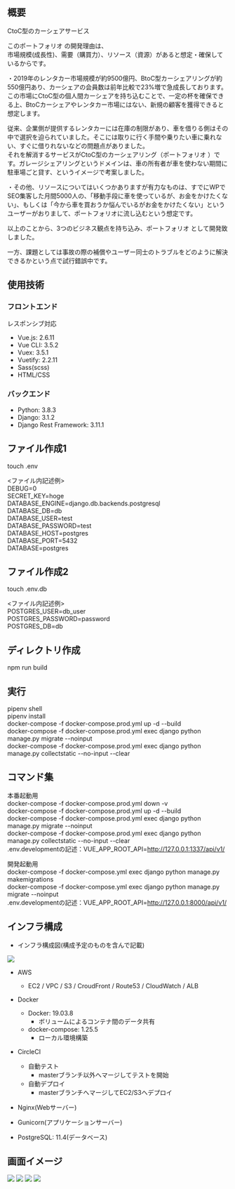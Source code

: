 ## 概要  
CtoC型のカーシェアサービス  

このポートフォリオ の開発理由は、  
市場規模(成長性)、需要（購買力）、リソース（資源）があると想定・確保しているからです。  

・2019年のレンタカー市場規模が約9500億円、BtoC型カーシェアリングが約550億円あり、カーシェアの会員数は前年比較で23%増で急成長しております。  
この市場にCtoC型の個人間カーシェアを持ち込むことで、一定の杯を確保できる上、BtoCカーシェアやレンタカー市場にはない、新規の顧客を獲得できると想定します。  

従来、企業側が提供するレンタカーには在庫の制限があり、車を借りる側はその中で選択を迫られていました。そこには取りに行く手間や乗りたい車に乗れない、すぐに借りれないなどの問題点がありました。  
それを解消するサービスがCtoC型のカーシェアリング（ポートフォリオ ）です。ガレージシェアリングというドメインは、車の所有者が車を使わない期間に駐車場ごと貸す、というイメージで考案しました。  

・その他、リソースについてはいくつかありますが有力なものは、すでにWPでSEO集客した月間5000人の、「移動手段に車を使っているが、お金をかけたくない」、もしくは「今から車を買おうか悩んでいるがお金をかけたくない」というユーザーがおりまして、ポートフォリオに流し込むという想定です。  

以上のことから、3つのビジネス観点を持ち込み、ポートフォリオ として開発致しました。  

一方、課題としては事故の際の補償やユーザー同士のトラブルをどのように解決できるかという点で試行錯誤中です。  

## 使用技術  
### フロントエンド  
レスポンシブ対応  
- Vue.js: 2.6.11
- Vue CLI: 3.5.2
- Vuex: 3.5.1
- Vuetify: 2.2.11
- Sass(scss)
- HTML/CSS  

### バックエンド  
- Python: 3.8.3
- Django: 3.1.2
- Django Rest Framework: 3.11.1

## ファイル作成1  
touch .env  

<ファイル内記述例>  
DEBUG=0  
SECRET_KEY=hoge  
DATABASE_ENGINE=django.db.backends.postgresql  
DATABASE_DB=db  
DATABASE_USER=test  
DATABASE_PASSWORD=test  
DATABASE_HOST=postgres  
DATABASE_PORT=5432  
DATABASE=postgres  

## ファイル作成2  
touch .env.db  

<ファイル内記述例>  
POSTGRES_USER=db_user  
POSTGRES_PASSWORD=password  
POSTGRES_DB=db  

## ディレクトリ作成  
npm run build  

## 実行
pipenv shell  
pipenv install  
docker-compose -f docker-compose.prod.yml up -d --build  
docker-compose -f docker-compose.prod.yml exec django python manage.py migrate --noinput  
docker-compose -f docker-compose.prod.yml exec django python manage.py collectstatic --no-input --clear  

## コマンド集
本番起動用  
docker-compose -f docker-compose.prod.yml down -v  
docker-compose -f docker-compose.prod.yml up -d --build  
docker-compose -f docker-compose.prod.yml exec django python manage.py migrate --noinput  
docker-compose -f docker-compose.prod.yml exec django python manage.py collectstatic --no-input --clear  
.env.developmentの記述：VUE_APP_ROOT_API=http://127.0.0.1:1337/api/v1/  

開発起動用  
docker-compose -f docker-compose.yml exec django python manage.py makemigrations  
docker-compose -f docker-compose.yml exec django python manage.py migrate --noinput  
.env.developmentの記述：VUE_APP_ROOT_API=http://127.0.0.1:8000/api/v1/  

## インフラ構成
- インフラ構成図(構成予定のものを含んで記載)
<img src="https://user-images.githubusercontent.com/61681360/99186009-bfb4c080-2790-11eb-903a-b38a7359f15a.png">

- AWS
    - EC2 / VPC / S3 / CroudFront / Route53 / CloudWatch / ALB

- Docker
    - Docker: 19.03.8
      - ボリュームによるコンテナ間のデータ共有
    - docker-compose: 1.25.5
      - ローカル環境構築

- CircleCI
    - 自動テスト
      - masterブランチ以外へマージしてテストを開始
    - 自動デプロイ
      - masterブランチへマージしてEC2/S3へデプロイ

- Nginx(Webサーバー)

- Gunicorn(アプリケーションサーバー)

- PostgreSQL: 11.4(データベース)

## 画面イメージ
<img src="https://user-images.githubusercontent.com/61681360/98380895-8abbb600-208c-11eb-8a17-963ce000e40c.png">
<img src="https://user-images.githubusercontent.com/61681360/98381026-aa52de80-208c-11eb-87b7-be1c4f4a7ad4.png">
<img src="https://user-images.githubusercontent.com/61681360/98381070-b5a60a00-208c-11eb-85bf-91f9e9b32f1d.png">
<img src="https://user-images.githubusercontent.com/61681360/98381126-ca829d80-208c-11eb-949d-cfb4f77a76c7.png">


<!-- 
コマンド集

単体テスト実行
python manage.py test app.test

SCSSファイル変更
python manage.py sass static/app/index.scss static/css/index.css

本番起動用
docker-compose -f docker-compose.prod.yml down -v
docker-compose -f docker-compose.prod.yml up -d --build
docker-compose -f docker-compose.prod.yml exec django python manage.py migrate --noinput
docker-compose -f docker-compose.prod.yml exec django python manage.py collectstatic --no-input --clear
.env.developmentの記述：VUE_APP_ROOT_API=http://127.0.0.1:1337/api/v1/
ログ確認：docker-compose -f docker-compose.prod.yml logs

開発起動用
docker-compose -f docker-compose.yml exec django python manage.py makemigrations
docker-compose -f docker-compose.yml exec django python manage.py migrate --noinput
VUE_APP_ROOT_API=http://127.0.0.1:8000/api/v1/

コンテナ未使用時
python manage.py runserver --setting=config.settings.local

CircleCIのローカル実行
※workflowは対応していないためjobを指定して実行
例：circleci build --job build_test .circleci/config.yml
 -->